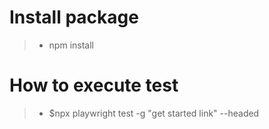 # Install package
> - npm install

# How to execute test
> - $npx playwright test -g "get started link" --headed 
